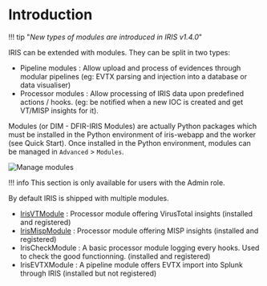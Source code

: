 # Introduction

!!! tip "*New types of modules are introduced in IRIS v1.4.0*"

IRIS can be extended with modules. They can be split in two types:   

- Pipeline modules : Allow upload and process of evidences through modular pipelines (eg: EVTX parsing and injection into a database or data visualiser)
- Processor modules : Allow processing of IRIS data upon predefined actions / hooks. (eg: be notified when a new IOC is created and get VT/MISP insights for it).

Modules (or DIM - DFIR-IRIS Modules) are actually Python packages which must be installed in the Python environment of iris-webapp and the worker (see Quick Start).
Once installed in the Python environment, modules can be managed in ``Advanced`` > ``Modules``.

![Manage modules](../_static/Manage_module.png)

!!! info
    This section is only available for users with the Admin role.

By default IRIS is shipped with multiple modules.  

- [IrisVTModule](natives/IrisVT.md)  : Processor module offering VirusTotal insights (installed and registered)
- [IrisMispModule](natives/IrisMISP.md)  : Processor module offering MISP insights (installed and registered)
- IrisCheckModule : A basic processor module logging every hooks. Used to check the good functionning. (installed and registered) 
- IrisEVTXModule : A pipeline module offers EVTX import into Splunk through IRIS (installed but not registered) 